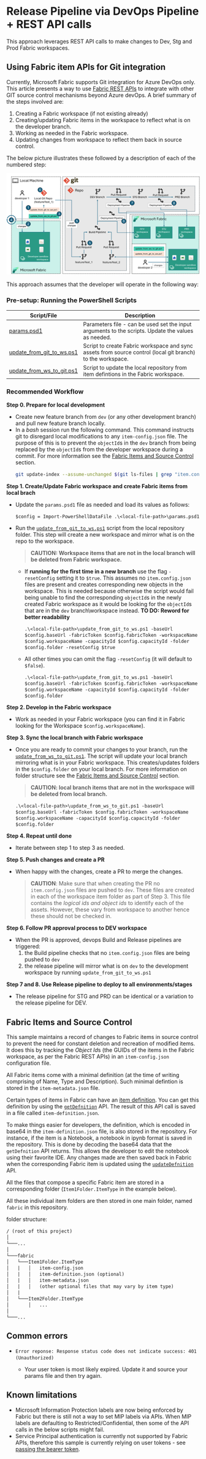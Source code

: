 # Release Pipeline via DevOps Pipeline + REST API calls

This approach leverages REST API calls to make changes to Dev, Stg and Prod Fabric workspaces.

## Using Fabric item APIs for Git integration

Currently, Microsoft Fabric supports Git integration for Azure DevOps only. This article presents a way to use [Fabric REST APIs](https://learn.microsoft.com/rest/api/fabric/articles/using-fabric-apis) to integrate with other GIT source control mechanisms beyond Azure devOps. A brief summary of the steps involved are:

1. Creating a Fabric workspace (if not existing already)
2. Creating/updating Fabric items in the workspace to reflect what is on the developer branch.
3. Working as needed in the Fabric workspace.
4. Updating changes from workspace to reflect them back in source control.

The below picture illustrates these followed by a description of each of the numbered step:

![Fabric CI/CD Architecture](../../images/Option2.png)

This approach assumes that the developer will operate in the following way:

### Pre-setup: Running the PowerShell Scripts

| Script/File | Description |
|--------|-------------|
|[params.psd1](../../src/option_2/params.psd1)|Parameters file - can be used set the input arguments to the scripts. Update the values as needed.|
|[update_from_git_to_ws.ps1](../../src/option_2/update_from_git_to_ws.ps1)|Script to create Fabric workspace and sync assets from source control (local git branch) to the workspace.|
|[update_from_ws_to_git.ps1](../../src/option_2/update_from_ws_to_git.ps1)|Script to update the local repository from item defintions in the Fabric workspace.|

### Recommended Workflow

**Step 0. Prepare for local development**
- Create new feature branch from `dev` (or any other development branch) and pull new feature branch locally.
- In a *bash* session run the following command. This command instructs git to disregard local modifications to any `item-config.json` file. The purpose of this is to prevent the `objectId`s in the `dev` branch from being replaced by the `objectId`s from the developer workspace during a commit. For more information see the [Fabric Items and Source Control](#fabric-items-and-source-control) section.
    ```sh
    git update-index --assume-unchanged $(git ls-files | grep "item.config.json" | tr '\n' ' ')
    ```

**Step 1. Create/Update Fabric workspace and create Fabric items from local brach**

- Update the `params.psd1` file as needed and load its values as follows:
    ```pwsh
    $config = Import-PowerShellDataFile .\<local-file-path>\params.psd1
    ```
- Run the [`update_from_git_to_ws.ps1`](../../src/option_2/update_from_git_to_ws.ps1) script from the local repository folder. This step will create a new workspace and mirror what is on the repo to the workspace.
    > **CAUTION: Workspace items that are not in the local branch will be deleted from Fabric workspace.**

    -  If **running for the first time in a new branch** use the flag `-resetConfig` setting it to `$true`. This assumes no `item.config.json` files are present and creates corresponding new objects in the workspace. This is needed because otherwise the script would fail being unable to find the corresponding `objectId`s in the newly created Fabric workspace as it would be looking for the `objectId`s that are in the `dev` branch\workspace instead. **TO DO: Reword for better readability**
         ```pwsh
        .\<local-file-path>\update_from_git_to_ws.ps1 -baseUrl $config.baseUrl -fabricToken $config.fabricToken -workspaceName $config.workspaceName -capacityId $config.capacityId -folder $config.folder -resetConfig $true
        ```
    -  All other times you can omit the flag `-resetConfig` (it will default to `$false`).
        ```pwsh
        .\<local-file-path>\update_from_git_to_ws.ps1 -baseUrl $config.baseUrl -fabricToken $config.fabricToken -workspaceName $config.workspaceName -capacityId $config.capacityId -folder $config.folder
       ```
**Step 2. Develop in the Fabric workspace**

- Work as needed in your Fabric workspace (you can find it in Fabric looking for the Workspace `$config.workspaceName`).

**Step 3. Sync the local branch with Fabric workspace**

- Once you are ready to commit your changes to your branch, run the [`update_from_ws_to_git.ps1`](../../src/option_2/update_from_ws_to_git.ps1). The script will update your local branch mirroring what is in your Fabric workspace. This creates/updates folders in the `$config.folder` on your local branch. For more information on folder structure see the [Fabric Items and Source Control](#fabric-items-and-source-control) section.
    > **CAUTION: local branch items that are not in the workspace will be deleted from local branch.**
    ```pwsh
    .\<local-file-path>\update_from_ws_to_git.ps1 -baseUrl $config.baseUrl -fabricToken $config.fabricToken -workspaceName $config.workspaceName -capacityId $config.capacityId -folder $config.folder
    ```

**Step 4. Repeat until done**

- Iterate between step 1 to step 3 as needed.

**Step 5. Push changes and create a PR**

- When happy with the changes, create a PR to merge the changes. 
   > **CAUTION**: Make sure that when creating the PR no `item.config.json` files are pushed to `dev`. These files are created in each of the workspace item folder as part of Step 3. This file contains the *logical ids and object ids* to identify each of the assets. However, these vary from workspace to another hence these should not be checked in.
  
**Step 6. Follow PR approval process to DEV workspace**

- When the PR is approved, devops Build and Release pipelines are triggered:
    1. the Build pipeline checks that no `item.config.json` files are being pushed to `dev`
    2. the release pipeline will mirror what is on `dev` to the development workspace by running `update_from_git_to_ws.ps1`
   
**Step 7 and 8. Use Release pipeline to deploy to all environments/stages**

- The release pipeline for STG and PRD can be identical or a variation to the release pipeline for DEV.


## Fabric Items and Source Control

This sample maintains a record of changes to Fabric items in source control to prevent the need for constant deletion and recreation of modified items. It does this by tracking the *Object Id*s (the GUIDs of the items in the Fabric workspace, as per the Fabric REST APIs) in an `item-config.json` configuration file. 

All Fabric items come with a minimal definition (at the time of writing comprising of Name, Type and Description). Such minimal defintion is stored in the `item-metadata.json` file.

Certain types of items in Fabric can have an [item definition](https://learn.microsoft.com/rest/api/fabric/articles/item-management/definitions/item-definition-overview). You can get this definition by using the [`getDefnition`](https://learn.microsoft.com/rest/api/fabric/core/items/get-item-definition) API. The result of this API call is saved in a file called `item-definition.json`.

To make things easier for developers, the definition, which is encoded in base64 in the `item-definition.json` file, is also stored in the repository. For instance, if the item is a Notebook, a notebook in ipynb format is saved in the repository. This is done by decoding the base64 data that the `getDefnition` API returns. This allows the developer to edit the notebook using their favorite IDE. Any changes made are then saved back in Fabric when the corresponding Fabric item is updated using the [`updateDefnition`](https://learn.microsoft.com/rest/api/fabric/core/items/update-item-definition) API.

All the files that compose a specific Fabric item are stored in a corresponding folder (`Item1Folder.ItemType` in the example below).

All these individual item folders are then stored in one main folder, named `fabric` in this repository.

folder structure:

```
/ (root of this project)
│
└───...
│
└───fabric
│   └───Item1Folder.ItemType
│   |   │   item-config.json
│   |   │   item-definition.json (optional)
│   |   │   item-metadata.json
│   |   │   (other optional files that may vary by item type)
│   |
│   └───Item2Folder.ItemType
│       │   ...
│
└───...
```


## Common errors

- `Error reponse: Response status code does not indicate success: 401 (Unauthorized)`

    - Your user token is most likely expired. Update it and source your params file and then try again.

## Known limitations

- Microsoft Information Protection labels are now being enforced by Fabric but there is still not a way to set MIP labels via APIs. When MIP labels are defaulting to Restricted/Confidential, then some of the API calls in the below scripts might fail.
- Service Principal authentication is currently not supported by Fabric APIs, therefore this sample is currently relying on user tokens - see [passing the bearer token](../../README.md#passing-the-fabric-bearer-token).